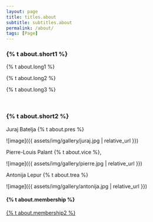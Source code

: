 ```yaml
---
layout: page
title: titles.about
subtitle: subtitles.about
permalink: /about/
tags: [Page]
---
```


<h3>{% t about.short1 %}</h3>

<div>
    <p>
        {% t about.long1 %} 
    </p> 
    <p>
        {% t about.long2 %} 
    </p>   
    <p>
        {% t about.long3 %}
    </p>
</div>

<br>

<h3> {% t about.short2 %} </h3>
<p>Juraj Batelja {% t about.pres %}</p>![image]({{ assets/img/gallery/juraj.jpg | relative_url }})
<p> Pierre-Louis Palant {% t about.vice %},</p>![image]({{ assets/img/gallery/pierre.jpg | relative_url }})
<p> Antonija Lepur {% t about.trea %}</p>![image]({{ assets/img/gallery/antonija.jpg | relative_url }})


<h4>{% t about.membership %}</h4>

<a class="clear" aria-label="membership" title="membership" href="/membership/">
    {% t about.membership2 %}                    
</a>